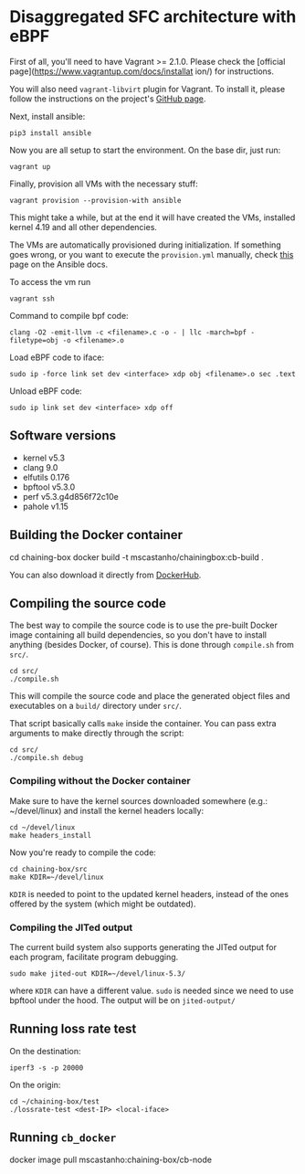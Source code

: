 # Disaggregated SFC architecture with eBPF

First of all, you'll need to have Vagrant >= 2.1.0. Please check the
[official page](https://www.vagrantup.com/docs/installat ion/) for instructions.

You will also need `vagrant-libvirt` plugin for Vagrant.  To install it, please
follow the instructions on the project's [GitHub page](https://github.com/vagrant-libvirt/vagrant-libvirt).

Next, install ansible:

    pip3 install ansible

Now you are all setup to start the environment. On the base dir, just run:

    vagrant up

Finally, provision all VMs with the necessary stuff:

    vagrant provision --provision-with ansible

This might take a while, but at the end it will have created the VMs, installed
kernel 4.19 and all other dependencies.

The VMs are automatically provisioned during initialization. If something goes
wrong, or you want to execute the `provision.yml` manually, check
[this](https://docs.ansible.com/ansible/latest/scenario_guides/guide_vagrant.html)
page on the Ansible docs.

To access the vm run

    vagrant ssh

Command to compile bpf code:

    clang -O2 -emit-llvm -c <filename>.c -o - | llc -march=bpf -filetype=obj -o <filename>.o

Load eBPF code to iface:

    sudo ip -force link set dev <interface> xdp obj <filename>.o sec .text

Unload eBPF code:

    sudo ip link set dev <interface> xdp off

## Software versions

  - kernel v5.3
  - clang 9.0
  - elfutils 0.176
  - bpftool v5.3.0
  - perf v5.3.g4d856f72c10e
  - pahole v1.15

## Building the Docker container

   cd chaining-box
   docker build -t mscastanho/chainingbox:cb-build .

You can also download it directly from  [DockerHub](https://cloud.docker.com/repository/docker/mscastanho/chainingbox/general).

## Compiling the source code

The best way to compile the source code is to use the pre-built Docker image
containing all build dependencies, so you don't have to install anything (besides
Docker, of course). This is done through `compile.sh` from `src/`.

    cd src/
    ./compile.sh

This will compile the source code and place the generated object files and executables
on a `build/` directory under `src/`.

That script basically calls `make` inside the container. You can pass extra arguments to
make directly through the script:
 
    cd src/
    ./compile.sh debug

### Compiling without the Docker container

Make sure to have the kernel sources downloaded somewhere (e.g.: ~/devel/linux)
and install the kernel headers locally:

    cd ~/devel/linux
    make headers_install

Now you're ready to compile the code:

    cd chaining-box/src
    make KDIR=~/devel/linux

`KDIR` is needed to point to the updated kernel headers, instead of the ones
offered by the system (which might be outdated).

### Compiling the JITed output

The current build system also supports generating the JITed output for each
program, facilitate program debugging.

    sudo make jited-out KDIR=~/devel/linux-5.3/

where `KDIR` can have a different value. `sudo` is needed since we need to use
bpftool under the hood. The output will be on `jited-output/`

## Running loss rate test
On the destination:

    iperf3 -s -p 20000

On the origin:

    cd ~/chaining-box/test
    ./lossrate-test <dest-IP> <local-iface>

## Running `cb_docker`

  docker image pull mscastanho:chaining-box/cb-node
